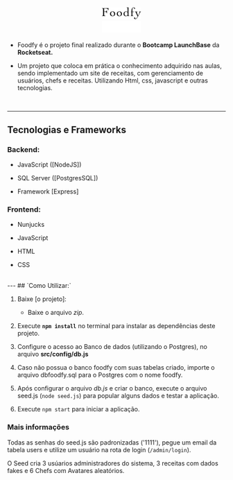 <body>
    <ul>
        <h3 align="center">
            <img src="public/logo.png">
            <br>
            <img src="public/logowhite.png">
        </h3>
        <li> 
        <p>Foodfy é o projeto final realizado durante o <strong>Bootcamp LaunchBase</strong> da <strong>Rocketseat.</strong></p>
        </li>
        <li>
        <p>Um projeto que coloca em prática o conhecimento adquirido nas aulas, sendo implementado um site de receitas, com gerenciamento de usuários, chefs e receitas. Utilizando Html, css, javascript e outras tecnologias. </p>
        </li>
    </ul>
</body>
<br>

---

## **Tecnologias e Frameworks**

### **Backend:** 
- JavaScript ([NodeJS])

- SQL Server ([PostgresSQL])

- Framework [Express]

### **Frontend:** 
- Nunjucks

- JavaScript

- HTML

- CSS

<br>
---
## `Como Utilizar:`

1. Baixe [o projeto]:
   
    * Baixe o arquivo _zip_.

2. Execute **`npm install`** no terminal para instalar as dependências deste projeto.

3. Configure o acesso ao Banco de dados (utilizando o Postgres), no arquivo __src/config/db.js__

4. Caso não possua o banco foodfy com suas tabelas criado, importe o arquivo dbfoodfy.sql para o Postgres com o nome foodfy.

5. Após configurar o arquivo _db.js_ e criar o banco, execute o arquivo seed.js (`node seed.js`) para popular alguns dados e testar a aplicação.

6. Execute `npm start` para iniciar a aplicação.

### Mais informações

Todas as senhas do seed.js são padronizadas ('1111'), pegue um email da tabela users e utilize um usuário na rota de login (`/admin/login`).

O Seed cria 3 usúarios administradores do sistema, 3 receitas com dados fakes e 6 Chefs com Avatares aleatórios.
